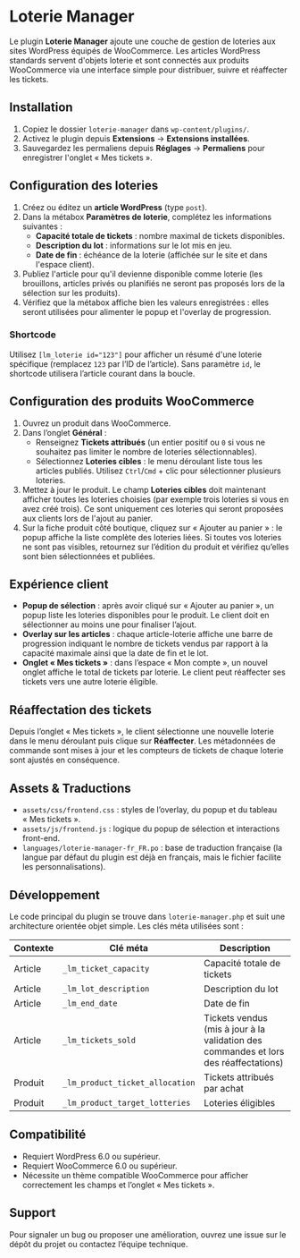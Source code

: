 # Loterie Manager

Le plugin **Loterie Manager** ajoute une couche de gestion de loteries aux sites WordPress équipés de WooCommerce. Les articles WordPress standards servent d'objets loterie et sont connectés aux produits WooCommerce via une interface simple pour distribuer, suivre et réaffecter les tickets.

## Installation

1. Copiez le dossier `loterie-manager` dans `wp-content/plugins/`.
2. Activez le plugin depuis **Extensions** → **Extensions installées**.
3. Sauvegardez les permaliens depuis **Réglages** → **Permaliens** pour enregistrer l'onglet « Mes tickets ».

## Configuration des loteries

1. Créez ou éditez un **article WordPress** (type `post`).
2. Dans la métabox **Paramètres de loterie**, complétez les informations suivantes :
   - **Capacité totale de tickets** : nombre maximal de tickets disponibles.
   - **Description du lot** : informations sur le lot mis en jeu.
   - **Date de fin** : échéance de la loterie (affichée sur le site et dans l'espace client).
3. Publiez l'article pour qu'il devienne disponible comme loterie (les brouillons, articles privés ou planifiés ne seront pas proposés lors de la sélection sur les produits).
4. Vérifiez que la métabox affiche bien les valeurs enregistrées : elles seront utilisées pour alimenter le popup et l'overlay de progression.

### Shortcode

Utilisez `[lm_loterie id="123"]` pour afficher un résumé d'une loterie spécifique (remplacez `123` par l’ID de l’article). Sans paramètre `id`, le shortcode utilisera l’article courant dans la boucle.

## Configuration des produits WooCommerce

1. Ouvrez un produit dans WooCommerce.
2. Dans l’onglet **Général** :
   - Renseignez **Tickets attribués** (un entier positif ou `0` si vous ne souhaitez pas limiter le nombre de loteries sélectionnables).
   - Sélectionnez **Loteries cibles** : le menu déroulant liste tous les articles publiés. Utilisez `Ctrl`/`Cmd` + clic pour sélectionner plusieurs loteries.
3. Mettez à jour le produit. Le champ **Loteries cibles** doit maintenant afficher toutes les loteries choisies (par exemple trois loteries si vous en avez créé trois). Ce sont uniquement ces loteries qui seront proposées aux clients lors de l'ajout au panier.
4. Sur la fiche produit côté boutique, cliquez sur « Ajouter au panier » : le popup affiche la liste complète des loteries liées. Si toutes vos loteries ne sont pas visibles, retournez sur l’édition du produit et vérifiez qu’elles sont bien sélectionnées et publiées.

## Expérience client

- **Popup de sélection** : après avoir cliqué sur « Ajouter au panier », un popup liste les loteries disponibles pour le produit. Le client doit en sélectionner au moins une pour finaliser l’ajout.
- **Overlay sur les articles** : chaque article-loterie affiche une barre de progression indiquant le nombre de tickets vendus par rapport à la capacité maximale ainsi que la date de fin et le lot.
- **Onglet « Mes tickets »** : dans l’espace « Mon compte », un nouvel onglet affiche le total de tickets par loterie. Le client peut réaffecter ses tickets vers une autre loterie éligible.

## Réaffectation des tickets

Depuis l’onglet « Mes tickets », le client sélectionne une nouvelle loterie dans le menu déroulant puis clique sur **Réaffecter**. Les métadonnées de commande sont mises à jour et les compteurs de tickets de chaque loterie sont ajustés en conséquence.

## Assets & Traductions

- `assets/css/frontend.css` : styles de l’overlay, du popup et du tableau « Mes tickets ».
- `assets/js/frontend.js` : logique du popup de sélection et interactions front-end.
- `languages/loterie-manager-fr_FR.po` : base de traduction française (la langue par défaut du plugin est déjà en français, mais le fichier facilite les personnalisations).

## Développement

Le code principal du plugin se trouve dans `loterie-manager.php` et suit une architecture orientée objet simple. Les clés méta utilisées sont :

| Contexte | Clé méta | Description |
| --- | --- | --- |
| Article | `_lm_ticket_capacity` | Capacité totale de tickets |
| Article | `_lm_lot_description` | Description du lot |
| Article | `_lm_end_date` | Date de fin |
| Article | `_lm_tickets_sold` | Tickets vendus (mis à jour à la validation des commandes et lors des réaffectations) |
| Produit | `_lm_product_ticket_allocation` | Tickets attribués par achat |
| Produit | `_lm_product_target_lotteries` | Loteries éligibles |

## Compatibilité

- Requiert WordPress 6.0 ou supérieur.
- Requiert WooCommerce 6.0 ou supérieur.
- Nécessite un thème compatible WooCommerce pour afficher correctement les champs et l’onglet « Mes tickets ».

## Support

Pour signaler un bug ou proposer une amélioration, ouvrez une issue sur le dépôt du projet ou contactez l’équipe technique.
